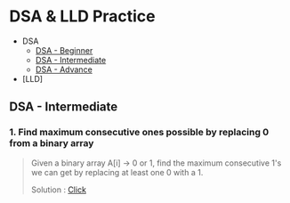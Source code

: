 # DSA & LLD Practice

- DSA
  - [DSA - Beginner](#dsa-beginner)
  - [DSA - Intermediate](#dsa-intermediate)
  - [DSA - Advance](#dsa-advance)
- [LLD]


## DSA - Intermediate

### **1. Find maximum consecutive ones possible by replacing 0 from a binary array**
> Given a binary array A[i] -> 0 or 1, find the maximum consecutive 1's we can get by replacing at least one 0 with a 1.
> 
> Solution : [Click](src/com/anirban/practice/dsa/intermediate/arrays/MaxConsecutiveOnesByReplace.java)